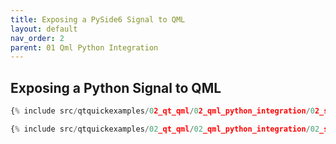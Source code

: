 ```yaml
---
title: Exposing a PySide6 Signal to QML
layout: default
nav_order: 2
parent: 01 Qml Python Integration
---
```


## Exposing a Python Signal to QML

```python
{% include src/qtquickexamples/02_qt_qml/02_qml_python_integration/02_signal.py %}
```

```qml
{% include src/qtquickexamples/02_qt_qml/02_qml_python_integration/02_signal.qml %}
```
